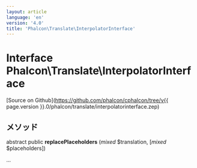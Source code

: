 ```yaml
---
layout: article
language: 'en'
version: '4.0'
title: 'Phalcon\Translate\InterpolatorInterface'
---
```

# Interface **Phalcon\Translate\InterpolatorInterface**

[Source on Github](https://github.com/phalcon/cphalcon/tree/v{{ page.version }}.0/phalcon/translate/interpolatorinterface.zep)

## メソッド

abstract public **replacePlaceholders** (*mixed* $translation, [*mixed* $placeholders])

...